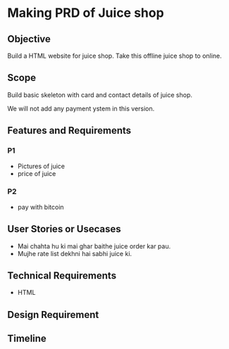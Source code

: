 # Making PRD of Juice shop

## Objective

Build a HTML website for juice shop. Take this offline juice shop to online.

## Scope

Build basic skeleton with card and contact details of juice shop.

We will not add any payment ystem in this version.

## Features and Requirements

### P1
- Pictures of juice
- price of juice

### P2
- pay with bitcoin

## User Stories or Usecases


- Mai chahta hu ki mai ghar baithe juice order kar pau.
- Mujhe rate list dekhni hai sabhi juice ki.

## Technical Requirements

- HTML

## Design Requirement

## Timeline